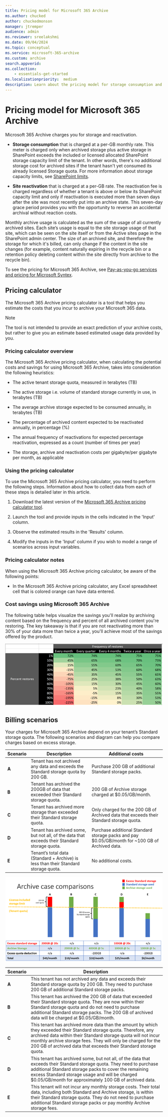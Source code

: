 ```yaml
---
title: Pricing model for Microsoft 365 Archive
ms.author: chucked
author: chuckedmonson
manager: jtremper
audience: admin
ms.reviewer: sreelakshmi
ms.date: 09/04/2024
ms.topic: conceptual
ms.service: microsoft-365-archive
ms.custom: archive
search.appverid:
ms.collection:
    - essentials-get-started
ms.localizationpriority:  medium
description: Learn about the pricing model for storage consumption and site reactivation in Microsoft 365 Archive.
---
```


# Pricing model for Microsoft 365 Archive

Microsoft 365 Archive charges you for storage and reactivation.

- **Storage consumption** that is charged at a per-GB monthly rate. This meter is charged only when archived storage plus active storage in SharePoint exceeds the included or licensed allocated SharePoint storage capacity limit of the tenant. In other words, there's no additional storage cost for archived sites if the tenant hasn't yet consumed its already licensed Storage quota. For more information about storage capacity limits, see [SharePoint limits](/office365/servicedescriptions/sharepoint-online-service-description/sharepoint-online-limits).

- **Site reactivation** that is charged at a per-GB rate. The reactivation fee is charged regardless of whether a tenant is above or below its SharePoint capacity limit and only if reactivation is executed more than seven days after the site was most recently put into an archive state. This seven-day grace period provides you with the opportunity to reverse an accidental archival without reaction costs.  

Monthly archive usage is calculated as the sum of the usage of all currently archived sites. Each site’s usage is equal to the site storage usage of that site, which can be seen on the site itself or from the Active sites page in the SharePoint admin center. The size of an archived site, and therefore the storage for which it's billed, can only change if the content in the site changes (for example, content naturally expiring in the recycle bin or a retention policy deleting content within the site directly from archive to the recycle bin).

To see the pricing for Microsoft 365 Archive, see [Pay-as-you-go services and pricing for Microsoft Syntex](/microsoft-365/syntex/syntex-pay-as-you-go-services).

## Pricing calculator

The Microsoft 365 Archive pricing calculator is a tool that helps you estimate the costs that you incur to archive your Microsoft 365 data.

> [!NOTE]
> The tool is not intended to provide an exact prediction of your archive costs, but rather to give you an estimate based estimated usage data provided by you.

### Pricing calculator overview

The Microsoft 365 Archive pricing calculator, when calculating the potential costs and savings for using Microsoft 365 Archive, takes into consideration the following heuristics:

- The active tenant storage quota, measured in terabytes (TB)

- The active storage i.e. volume of standard storage currently in use, in terabytes (TB)

- The average archive storage expected to be consumed annually, in terabytes (TB)

- The percentage of archived content expected to be reactivated annually, in percentage (%)

- The annual frequency of reactivations for expected percentage reactivation, expressed as a count (number of times per year)

- The storage, archive and reactivation costs per gigabyte/per gigabyte per month, as applicable

### Using the pricing calculator

To use the Microsoft 365 Archive pricing calculator, you need to perform the following steps. Information about how to collect data from each of these steps is detailed later in this article.

1. Download the latest version of the [Microsoft 365 Archive pricing calculator tool](https://aka.ms/Microsoft365ArchiveCostCalculator).

2. Launch the tool and provide inputs in the cells indicated in the 'Input' column.

3. Observe the estimated results in the 'Results' column.

4. Modify the inputs in the 'Input' column if you wish to model a range of scenarios across input variables.

### Pricing calculator notes

When using the Microsoft 365 Archive pricing calculator, be aware of the following points:

- In the Microsoft 365 Archive pricing calculator, any Excel spreadsheet cell that is colored orange can have data entered.

### Cost savings using Microsoft 365 Archive

The following table helps visualize the savings you'll realize by archiving content based on the frequency and percent of all archived content you're restoring. The key takeaway is that if you are not reactivating more than 30% of your data more than twice a year, you'll achieve most of the savings offered by the product.

![Table showing the COGS savings if you archive with Microsoft 365 Archive.](../media/m365-archive/archive-cogs-savings.png)

## Billing scenarios

Your charges for Microsoft 365 Archive depend on your tenant’s Standard storage quota. The following scenarios and diagram can help you compare charges based on excess storage.

|Scenario  |Description  |Additional costs  |
|---------|---------|---------|
|**A**     |Tenant has not archived any data and exceeds the Standard storage quota by 200 GB.         |Purchase 200 GB of additional Standard storage packs.         |
|**B**     |Tenant has archived the 200GB of data that exceeded their Standard storage quota.         |200 GB of Archive storage charged at $0.05/GB/month.         |
|**C**     |Tenant has archived more storage than exceeded their Standard storage quota.         |Only charged for the 200 GB of Archived data that exceeds their Standard storage quota.         |
|**D**     |Tenant has archived some, but not all, of the data that exceeds their Standard storage quota.         |Purchase additional Standard storage packs and pay $0.05/GB/month for ~100 GB of Archived data.         |
|**E**     |Tenant’s total data (Standard + Archive) is less than their Standard storage quota.         |No additional costs.         |

![Diagram showing comparisons for five archive scenarios.](../media/m365-archive/archive-billing-scenarios-diagram.png)




|Scenario  |Description  |
|---------|---------|
|**A**     |This tenant has not archived any data and exceeds their Standard storage quota by 200 GB. They need to purchase 200 GB of additional Standard storage packs.         |
|**B**     |This tenant has archived the 200 GB of data that exceeded their Standard storage quota. They are now within their Standard storage quota and do not need to purchase additional Standard storage packs. The 200 GB of archived data will be charged at $0.05/GB/month.         |
|**C**     |This tenant has archived more data than the amount by which they exceeded their Standard storage quota. Therefore, any archived data within their Standard storage quota will not incur monthly archive storage fees. They will only be charged for the 200 GB of archived data that exceeds their Standard storage quota.         |
|**D**     |This tenant has archived some, but not all, of the data that exceeds their Standard storage quota. They need to purchase additional Standard storage packs to cover the remaining excess Standard storage usage and will be charged $0.05/GB/month for approximately 100 GB of archived data.         |
|**E**     |This tenant will not incur any monthly storage costs. Their total data, including both Standard and Archive storage, is within their Standard storage quota. They do not need to purchase additional Standard storage packs or pay monthly Archive storage fees.         |